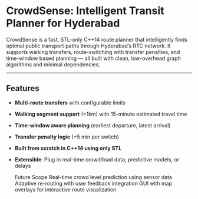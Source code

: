 # CrowdSense: Intelligent Transit Planner for Hyderabad

CrowdSense is a fast, STL-only C++14 route planner that intelligently finds optimal public transport paths through Hyderabad’s RTC network. It supports walking transfers, route-switching with transfer penalties, and time-window based planning — all built with clean, low-overhead graph algorithms and minimal dependencies.

---

## Features

- **Multi-route transfers** with configurable limits  
- **Walking segment support** (<1km) with 15-minute estimated travel time  
- **Time-window aware planning** (earliest departure, latest arrival)  
- **Transfer penalty logic** (+5 min per switch)  
- **Built from scratch in C++14 using only STL**  
- **Extensible**: Plug in real-time crowd/load data, predictive models, or delays

  Future Scope
 Real-time crowd level prediction using sensor data
 Adaptive re-routing with user feedback integration
 GUI with map overlays for interactive route visualization
